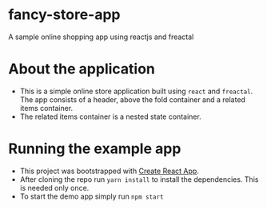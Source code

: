 # fancy-store-app
A sample online shopping app using reactjs and freactal

# About the application
- This is a simple online store application built using `react` and `freactal`. The app consists
of a header, above the fold container and a related items container.
- The related items container is a nested state container.

# Running the example app
- This project was bootstrapped with [Create React App](https://github.com/facebookincubator/create-react-app).
- After cloning the repo run `yarn install` to install the dependencies. This is needed only once.
- To start the demo app simply run `npm start`
